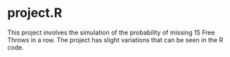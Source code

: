 # project.R
This project involves the simulation of the probability of missing 15 Free Throws in a row. The project has slight variations that can be seen in the R code.
